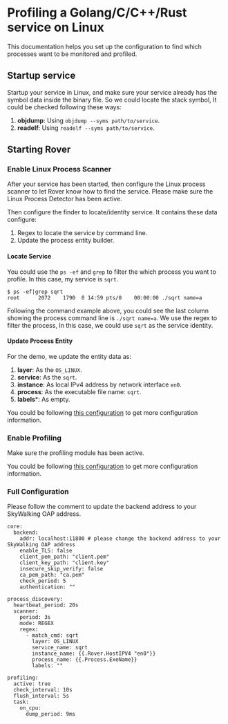 # Profiling a Golang/C/C++/Rust service on Linux

This documentation helps you set up the configuration to find which processes want to be monitored and profiled.

## Startup service

Startup your service in Linux, and make sure your service already has the symbol data inside the binary file.
So we could locate the stack symbol, It could be checked following these ways:
1. **objdump**: Using `objdump --syms path/to/service`.
2. **readelf**: Using `readelf --syms path/to/service`.

## Starting Rover

### Enable Linux Process Scanner

After your service has been started, then configure the Linux process scanner to let Rover know how to find the service.
Please make sure the Linux Process Detector has been active.

Then configure the finder to locate/identity service. It contains these data configure:
1. Regex to locate the service by command line.
2. Update the process entity builder.

#### Locate Service

You could use the `ps -ef` and `grep` to filter the which process you want to profile. In this case, my service is `sqrt`.

```shell
$ ps -ef|grep sqrt
root      2072    1790  0 14:59 pts/0    00:00:00 ./sqrt name=a
```

Following the command example above, you could see the last column showing the process command line is `./sqrt name=a`.
We use the regex to filter the process, In this case, we could use `sqrt` as the service identity.

#### Update Process Entity

For the demo, we update the entity data as:
1. **layer**: As the `OS_LINUX`.
2. **service**: As the `sqrt`.
3. **instance**: As local IPv4 address by network interface `en0`.
4. **process**: As the executable file name: `sqrt`.
5. **labels***: As empty.

You could be following [this configuration](../../../configuration/process_discovery/scanner.md) to get more configuration information.

### Enable Profiling

Make sure the profiling module has been active.

You could be following [this configuration](../../../configuration/profiling.md) to get more configuration information.

### Full Configuration

Please follow the comment to update the backend address to your SkyWalking OAP address.

```shell
core:
  backend:
    addr: localhost:11800 # please change the backend address to your SkyWalking OAP address
    enable_TLS: false
    client_pem_path: "client.pem"
    client_key_path: "client.key"
    insecure_skip_verify: false
    ca_pem_path: "ca.pem"
    check_period: 5
    authentication: ""
    
process_discovery:
  heartbeat_period: 20s
  scanner:
    period: 3s
    mode: REGEX
    regex:
      - match_cmd: sqrt
        layer: OS_LINUX
        service_name: sqrt
        instance_name: {{.Rover.HostIPV4 "en0"}}
        process_name: {{.Process.ExeName}}
        labels: ""

profiling:
  active: true
  check_interval: 10s
  flush_interval: 5s
  task:
    on_cpu:
      dump_period: 9ms
```
